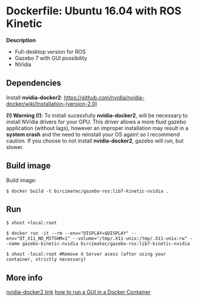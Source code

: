 # Dockerfile: Ubuntu 16.04 with ROS Kinetic
**Description**
- Full-desktop version for ROS
- Gazebo 7 with GUI possibility
- NVidia

## Dependencies

Install **nvidia-docker2**: https://github.com/nvidia/nvidia-docker/wiki/Installation-(version-2.0)

**(!) Warning (!)**: To install sucessfully **nvidia-docker2**, will be necessary to install NVidia drivers for your GPU. This driver allows a more fluid gazebo application (without lags), however an improper installation may result in a **system crash** and the need to reinstall your OS again! so I recommend caution. If you choose to not install **nvidia-docker2**, gazebo will run, but slower.

## Build image

Build image:

``
$ docker build -t bircimatec/gazebo-ros:lib7-kinetic-nvidia .
``

## Run
``
$ xhost +local:root
``

``
$ docker run -it --rm --env="DISPLAY=$DISPLAY" --env="QT_X11_NO_MITSHM=1" --volume="/tmp/.X11-unix:/tmp/.X11-unix:rw" --name gazebo-kinetic-nvidia bircimatec/gazebo-ros:lib7-kinetic-nvidia
``

``
$ xhost -local:root #Remove X Server acess (after using your container, strictly necessary)
``

## More info

[nvidia-docker2 link](http://wiki.ros.org/docker/Tutorials/Hardware%20Acceleration#nvidia-docker2)
[how to run a GUI in a Docker Container](http://wiki.ros.org/docker/Tutorials/GUI)
